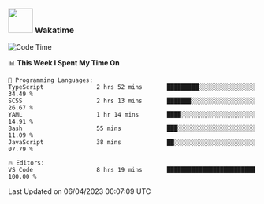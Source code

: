 ### <img src="https://media.giphy.com/media/VgCDAzcKvsR6OM0uWg/giphy.gif" width="50"> Wakatime

  <!--START_SECTION:waka-->
![Code Time](http://img.shields.io/badge/Code%20Time-1%2C355%20hrs%203%20mins-blue)

📊 **This Week I Spent My Time On** 

```text
💬 Programming Languages: 
TypeScript               2 hrs 52 mins       █████████░░░░░░░░░░░░░░░░   34.49 % 
SCSS                     2 hrs 13 mins       ███████░░░░░░░░░░░░░░░░░░   26.67 % 
YAML                     1 hr 14 mins        ████░░░░░░░░░░░░░░░░░░░░░   14.91 % 
Bash                     55 mins             ███░░░░░░░░░░░░░░░░░░░░░░   11.09 % 
JavaScript               38 mins             ██░░░░░░░░░░░░░░░░░░░░░░░   07.79 % 

🔥 Editors: 
VS Code                  8 hrs 19 mins       █████████████████████████   100.00 % 
```


 Last Updated on 06/04/2023 00:07:09 UTC
<!--END_SECTION:waka-->
